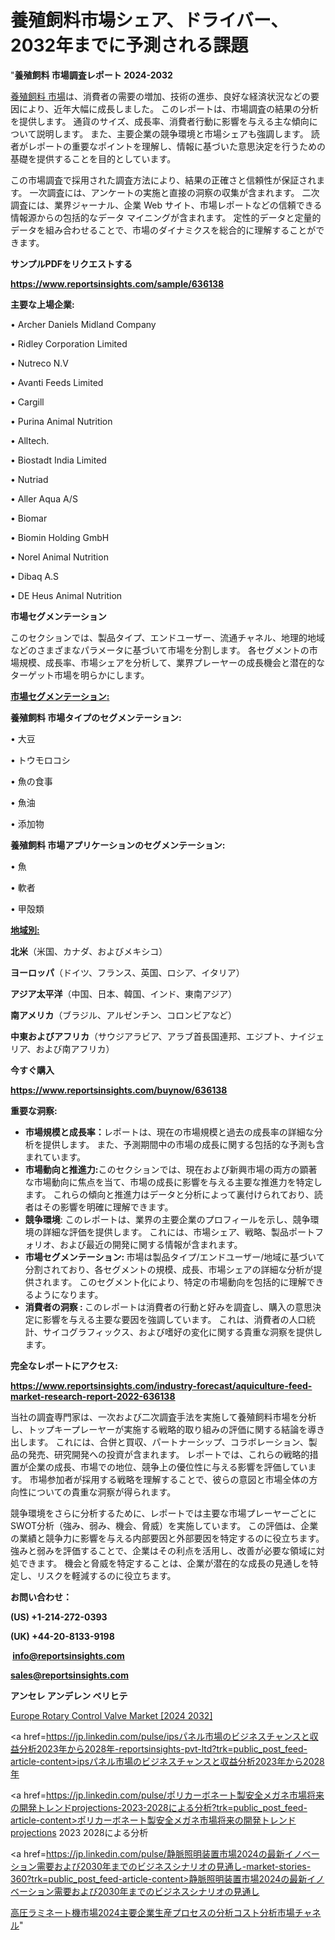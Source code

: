 # 養殖飼料市場シェア、ドライバー、2032年までに予測される課題

"<strong>養殖飼料 市場調査レポート 2024-2032</strong>

<a href=https://www.reportsinsights.com/sample/636138>養殖飼料 市場</a>は、消費者の需要の増加、技術の進歩、良好な経済状況などの要因により、近年大幅に成長しました。 このレポートは、市場調査の結果の分析を提供します。 通貨のサイズ、成長率、消費者行動に影響を与える主な傾向について説明します。 また、主要企業の競争環境と市場シェアも強調します。 読者がレポートの重要なポイントを理解し、情報に基づいた意思決定を行うための基礎を提供することを目的としています。

この市場調査で採用された調査方法により、結果の正確さと信頼性が保証されます。 一次調査には、アンケートの実施と直接の洞察の収集が含まれます。 二次調査には、業界ジャーナル、企業 Web サイト、市場レポートなどの信頼できる情報源からの包括的なデータ マイニングが含まれます。 定性的データと定量的データを組み合わせることで、市場のダイナミクスを総合的に理解することができます。

<strong><b>サンプルPDFをリクエストする</b></strong>

<a href=https://www.reportsinsights.com/sample/636138><strong><u>https://www.reportsinsights.com/sample/636138</u></strong></a>

<strong>主要な上場企業:</strong>

• Archer Daniels Midland Company

• Ridley Corporation Limited

• Nutreco N.V

• Avanti Feeds Limited

• Cargill

• Purina Animal Nutrition

• Alltech.

• Biostadt India Limited

• Nutriad

• Aller Aqua A/S

• Biomar

• Biomin Holding GmbH

• Norel Animal Nutrition

• Dibaq A.S

• DE Heus Animal Nutrition

<strong>市場セグメンテーション</strong>

このセクションでは、製品タイプ、エンドユーザー、流通チャネル、地理的地域などのさまざまなパラメータに基づいて市場を分割します。 各セグメントの市場規模、成長率、市場シェアを分析して、業界プレーヤーの成長機会と潜在的なターゲット市場を明らかにします。

<strong><u>市場セグメンテーション</u></strong><strong><u>:</u></strong>

<strong>養殖飼料 市場タイプのセグメンテーション:</strong>

• 大豆

• トウモロコシ

• 魚の食事

• 魚油

• 添加物

<strong>養殖飼料 市場アプリケーションのセグメンテーション:</strong>

• 魚

• 軟者

• 甲殻類

<strong><u>地域別</u></strong><strong><u>:</u></strong>

<strong>北米</strong>（米国、カナダ、およびメキシコ）

<strong>ヨーロッパ</strong>（ドイツ、フランス、英国、ロシア、イタリア）

<strong>アジア太平洋</strong>（中国、日本、韓国、インド、東南アジア）

<strong>南アメリカ</strong>（ブラジル、アルゼンチン、コロンビアなど）

<strong>中東およびアフリカ</strong>（サウジアラビア、アラブ首長国連邦、エジプト、ナイジェリア、および南アフリカ）

<strong>今すぐ購入</strong>

<a href=https://www.reportsinsights.com/buynow/636138><strong><u>https://www.reportsinsights.com/buynow/636138</u></strong></a>

<strong>重要な洞察:</strong>
<ul>
  <li><strong>市場規模と成長率：</strong>レポートは、現在の市場規模と過去の成長率の詳細な分析を提供します。 また、予測期間中の市場の成長に関する包括的な予測も含まれています。</li>
  <li><strong>市場動向と推進力:</strong>このセクションでは、現在および新興市場の両方の顕著な市場動向に焦点を当て、市場の成長に影響を与える主要な推進力を特定します。 これらの傾向と推進力はデータと分析によって裏付けられており、読者はその影響を明確に理解できます。</li>
  <li><strong>競争環境</strong>: このレポートは、業界の主要企業のプロフィールを示し、競争環境の詳細な評価を提供します。 これには、市場シェア、戦略、製品ポートフォリオ、および最近の開発に関する情報が含まれます。</li>
  <li><strong>市場セグメンテーション: </strong>市場は製品タイプ/エンドユーザー/地域に基づいて分割されており、各セグメントの規模、成長、市場シェアの詳細な分析が提供されます。 このセグメント化により、特定の市場動向を包括的に理解できるようになります。</li>
  <li><strong>消費者の洞察 : </strong>このレポートは消費者の行動と好みを調査し、購入の意思決定に影響を与える主要な要因を強調しています。 これは、消費者の人口統計、サイコグラフィックス、および嗜好の変化に関する貴重な洞察を提供します。</li>
</ul>
<strong>完全なレポートにアクセス:</strong>

<a href=https://www.reportsinsights.com/industry-forecast/aquiculture-feed-market-research-report-2022-636138><strong><u><b>https://www.reportsinsights.com/industry-forecast/aquiculture-feed-market-research-report-2022-636138</b></u></strong></a>

当社の調査専門家は、一次および二次調査手法を実施して養殖飼料市場を分析し、トップキープレーヤーが実施する戦略的取り組みの評価に関する結論を導き出します。 これには、合併と買収、パートナーシップ、コラボレーション、製品の発売、研究開発への投資が含まれます。 レポートでは、これらの戦略的措置が企業の成長、市場での地位、競争上の優位性に与える影響を評価しています。 市場参加者が採用する戦略を理解することで、彼らの意図と市場全体の方向性についての貴重な洞察が得られます。

競争環境をさらに分析するために、レポートでは主要な市場プレーヤーごとにSWOT分析（強み、弱み、機会、脅威）を実施しています。 この評価は、企業の業績と競争力に影響を与える内部要因と外部要因を特定するのに役立ちます。 強みと弱みを評価することで、企業はその利点を活用し、改善が必要な領域に対処できます。 機会と脅威を特定することは、企業が潜在的な成長の見通しを特定し、リスクを軽減するのに役立ちます。

<strong>お問い合わせ：</strong>

<strong>(US) +1-214-272-0393</strong>

<strong>(UK) +44-20-8133-9198</strong>

<strong> </strong><a href=info@reportsinsights.com><strong><u>info@reportsinsights.com</u></strong></a>

<a href=sales@reportsinsights.com><strong><u>sales@reportsinsights.com</u></strong></a>

<strong>アンセレ アンデレン ベリヒテ</strong>

<a href=https://www.linkedin.com/pulse/europe-rotary-control-valve-markets-analysis-6qznf/>Europe Rotary Control Valve Market [2024 2032]</a>

<a href=https://jp.linkedin.com/pulse/ipsパネル市場のビジネスチャンスと収益分析2023年から2028年-reportsinsights-pvt-ltd?trk=public_post_feed-article-content>ipsパネル市場のビジネスチャンスと収益分析2023年から2028年</a>

<a href=https://jp.linkedin.com/pulse/ポリカーボネート製安全メガネ市場将来の開発トレンドprojections-2023-2028による分析?trk=public_post_feed-article-content>ポリカーボネート製安全メガネ市場将来の開発トレンドprojections 2023 2028による分析</a>

<a href=https://jp.linkedin.com/pulse/静脈照明装置市場2024の最新イノベーション需要および2030年までのビジネスシナリオの見通し-market-stories-360?trk=public_post_feed-article-content>静脈照明装置市場2024の最新イノベーション需要および2030年までのビジネスシナリオの見通し</a>

<a href=https://www.linkedin.com/pulse/高圧ラミネート機市場2024主要企業生産プロセスの分析コスト分析市場チャネル-reportsinsights-pvt-ltd-zrygf/>高圧ラミネート機市場2024主要企業生産プロセスの分析コスト分析市場チャネル</a>"
